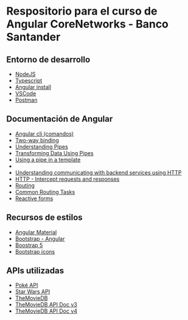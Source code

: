 # Respositorio para el curso de Angular CoreNetworks - Banco Santander

## Entorno de desarrollo

* [NodeJS](https://nodejs.org/en/)
* [Typescript](https://www.typescriptlang.org/download)
* [Angular install](https://angular.io/guide/setup-local)
* [VSCode](https://code.visualstudio.com/)
* [Postman](https://www.postman.com/)


## Documentación de Angular

* [Angular cli (comandos)](https://angular.io/cli)
* [Two-way binding](https://angular.io/guide/two-way-binding)
* [Understanding Pipes
](https://angular.io/guide/pipes-overview)
* [Transforming Data Using Pipes
](https://angular.io/guide/pipes)
* [Using a pipe in a template](https://angular.io/guide/pipe-template)
* []()
* [Understanding communicating with backend services using HTTP](https://angular.io/guide/understanding-communicating-with-http)
* [HTTP - Intercept requests and responses](https://angular.io/guide/http-intercept-requests-and-responses)
* [Routing](https://angular.io/guide/routing-overview)
* [Common Routing Tasks
](https://angular.io/guide/router)
* [Reactive forms](https://angular.io/guide/reactive-forms)

## Recursos de estilos

* [Angular Material](https://material.angular.io/)
* [Bootstrap - Angular](https://ng-bootstrap.github.io/#/home)
* [Boostrap 5](https://getbootstrap.com/)
* [Bootstrap icons](https://www.npmjs.com/package/ngx-bootstrap-icons)


## APIs utilizadas

* [Poké API](https://pokeapi.co/)
* [Star Wars API](https://swapi.dev/)
* [TheMovieDB](https://www.themoviedb.org/)
* [TheMovieDB API Doc v3](https://developers.themoviedb.org/3)
* [TheMovieDB API Doc v4](https://developers.themoviedb.org/4)

